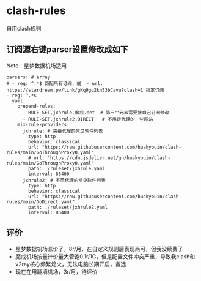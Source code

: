 # clash-rules
自用clash规则


## 订阅源右键parser设置修改成如下

Note：星梦数据机场适用

```
parsers: # array
# - reg: ^.*$ 匹配所有订阅，或  - url: https://stardream.pw/link/gKq9gq2kn53bCavu?clash=1 指定订阅
- reg: ^.*$
  yaml:
    prepend-rules:
      - RULE-SET,jxhrule,魔戒.net  # 第三个元素需要按自己订阅修改
      - RULE-SET,jxhrule2,DIRECT   # 不用走代理的一些网站
    mix-rule-providers:
      jxhrule: # 需要代理的常见软件列表
        type: http
        behavior: classical
        url: "https://raw.githubusercontent.com/huakyouin/clash-rules/main/GoThroughProxy0.yaml"
        # url: "https://cdn.jsdelivr.net/gh/huakyouin/clash-rules/main/GoThroughProxy0.yaml"
        path: ./ruleset/jxhrule.yaml
        interval: 86400
      jxhrule2: # 不需代理的常见软件列表
        type: http
        behavior: classical
        url: "https://raw.githubusercontent.com/huakyouin/clash-rules/main/GoDirect.yaml"
        path: ./ruleset/jxhrule2.yaml
        interval: 86400
```

## 评价
- 星梦数据机场涨价了，8r/月，在自定义规则后表现尚可，但我没续费了
- 魔戒机场按量计价量大管饱0.1r/1G，但是配置文件冲突严重，导致我clash和v2ray核心频繁熄火，无法电脑长期开启，备选
- 现在在用翻墙机场，3r/月，待评价
